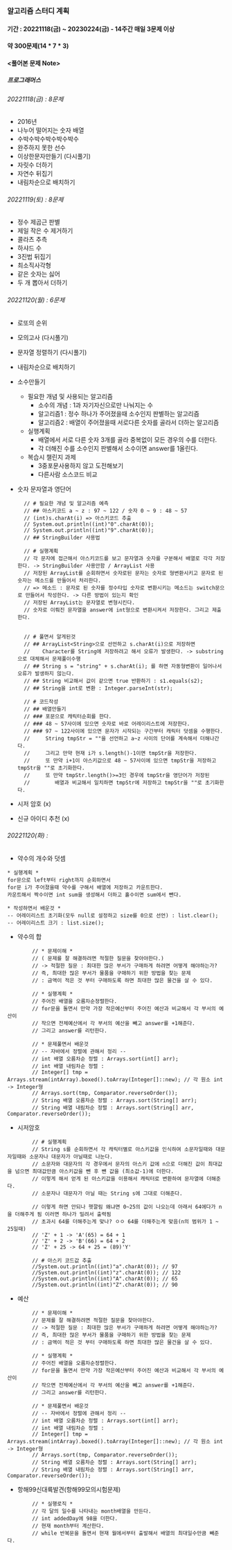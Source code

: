 ### 알고리즘 스터디 계획
#### 기간 : 20221118(금) ~ 20230224(금) - 14주간 매일 3문제 이상 
#### 약 300문제(14 * 7 * 3)
#### <풀어본 문제 Note>
##### 프로그래머스
###### 20221118(금) : 8문제
- 2016년
- 나누어 떨어지는 숫자 배열
- 수박수박수박수박수박수
- 완주하지 못한 선수
- 이상한문자만들기 (다시풀기)
- 자릿수 더하기
- 자연수 뒤집기
- 내림차순으로 배치하기
###### 20221119(토) : 8문제
- 정수 제곱근 판별
- 제일 작은 수 제거하기
- 콜라츠 추측
- 하샤드 수
- 3진법 뒤집기
- 최소직사각형
- 같은 숫자는 싫어
- 두 개 뽑아서 더하기
###### 20221120(월) : 6문제
- 로또의 순위
- 모의고사 (다시풀기)
- 문자열 정렬하기 (다시풀기)
- 내림차순으로 배치하기
- 소수만들기
    - 필요한 개념 및 사용되는 알고리즘
      - 소수의 개념 : 1과 자기자신으로만 나눠지는 수
      - 알고리즘1 : 정수 하나가 주어졌을때 소수인지 판별하는 알고리즘
      - 알고리즘2 : 배열이 주어졌을때 서로다른 숫자를 골라서 더하는 알고리즘
    - 실행계획
      - 배열에서 서로 다른 숫자 3개를 골라 중복없이 모든 경우의 수를 더한다.
      - 각 더해진 수를 소수인지 판별해서 소수이면 answer를 1올린다.
    - 복습시 챌린지 과제
      - 3중포문사용하지 않고 도전해보기
      - 다른사람 소스코드 비교
- 숫자 문자열과 영단어
      
        // # 필요한 개념 및 알고리즘 예측
        // ## 아스키코드 a ~ z : 97 ~ 122 / 숫자 0 ~ 9 : 48 ~ 57
        // (int)s.charAt(i) => 아스키코드 추출
        // System.out.println((int)"0".charAt(0));
        // System.out.println((int)"9".charAt(0));
        // ## StringBuilder 사용법

        // # 실행계획
        // 각 문자에 접근해서 아스키코드를 보고 문자열과 숫자를 구분해서 배열로 각각 저장한다. -> StringBuilder 사용안함 / ArrayList 사용
        // 저장된 ArrayList를 순회하면서 숫자로된 문자는 숫자로 형변환시키고 문자로 된 숫자는 메소드를 만들어서 처리한다.
        // => 메소드 : 문자로 된 숫자를 정수타입 숫자로 변환시키는 메소드는 switch문으로 만들어서 작성한다. -> 다른 방법이 있는지 확인
        // 저장된 ArrayList는 문자열로 변형시킨다.
        // 숫자로 이뤄진 문자열을 answer에 int형으로 변환시켜서 저장한다. 그리고 제출한다.


        // # 풀면서 알게된것
        // ## ArrayList<String>으로 선언하고 s.charAt(i)으로 저장하면
        //    Character를 String에 저장하려고 해서 오류가 발생한다. -> substring으로 대체해서 문제풀이수행
        // ## String s = "string" + s.charAt(i); 를 하면 자동형변환이 일어나서 오류가 발생하지 않는다.
        // ## String 비교해서 값이 같으면 true 반환하기 : s1.equals(s2);
        // ## String을 int로 변환 : Integer.parseInt(str);

        // # 코드작성
        // ## 배열만들기
        // ### 포문으로 캐릭터순회를 한다.
        // ### 48 ~ 57사이에 있으면 숫자로 바로 어레이리스트에 저장한다.
        // ### 97 ~ 122사이에 있으면 문자가 시작되는 구간부터 캐릭터 덧셈을 수행한다.
        //     String tmpStr = ""을 선언하고 a~z 사이의 단어를 계속해서 더해나간다.
        //     그리고 만약 현재 i가 s.length()-1이면 tmpStr을 저장한다.
        //     또 만약 i+1이 아스키값으로 48 ~ 57사이에 있으면 tmpStr을 저장하고 tmpStr을 ""로 초기화한다.
        //     또 만약 tmpStr.length()>=3인 경우에 tmpStr을 영단어가 저장된
        //        배열과 비교해서 일치하면 tmpStr에 저장하고 tmpStr을 ""로 초기화한다.
- 시저 암호 (x)
- 신규 아이디 추천 (x)

###### 20221120(화) :
- 약수의 개수와 덧셈
````
* 실행계획 *
for문으로 left부터 right까지 순회하면서
for문 i가 주어졌을때 약수를 구해서 배열에 저장하고 카운트한다. 
카운트해서 짝수이면 int sum을 생성해서 더하고 홀수이면 sum에서 뺀다.

* 작성하면서 배운것 *
-- 어레이리스트 초기화(모두 null로 설정하고 size를 0으로 선언) : list.clear();
-- 어레이리스트 크기 : list.size();
````

- 약수의 합
````
        // * 문제이해 *
        // ( 문제를 잘 해결하려면 적절한 질문을 찾아야한다.)
        // -> 적절한 질문 : 최대한 많은 부서가 구매하게 하려면 어떻게 해야하는가?
        // 즉, 최대한 많은 부서가 물품을 구매하기 위한 방법을 찾는 문제
        // : 금액이 적은 것 부터 구매하도록 하면 최대한 많은 물건을 살 수 있다.

        // * 실행계획 *
        // 주어진 배열을 오름차순정렬한다.
        // for문을 돌면서 만약 가장 작은예산부터 주어진 예산과 비교해서 각 부서의 예산이
        // 작으면 전체예산에서 각 부서의 예산을 빼고 answer를 +1해준다.
        // 그리고 answer를 리턴한다.

        // * 문제풀면서 배운것
        // -- 자바에서 정렬에 관해서 정리 --
        // int 배열 오름차순 정렬 : Arrays.sort(int[] arr);
        // int 배열 내림차순 정렬 :
        // Integer[] tmp = Arrays.stream(intArray).boxed().toArray(Integer[]::new); // 각 원소 int -> Integer형
        // Arrays.sort(tmp, Comparator.reverseOrder());
        // String 배열 오름차순 정렬 : Arrays.sort(String[] arr);
        // String 배열 내림차순 정렬 : Arrays.sort(String[] arr, Comparator.reverseOrder());
````

- 시저암호
````
        // # 실행계획
        // String s를 순회하면서 각 캐릭터별로 아스키값을 인식하여 소문자일때와 대문자일때와 소문자나 대문자가 아닐때로 나눈다.
        // 소문자와 대문자의 각 경우에서 문자의 아스키 값에 n으로 더해진 값이 최대값을 넘으면 최대값만큼 아스키값을 뺀 후 뺸 값을 (최소값-1)에 더한다.
        // 이렇게 해서 얻게 된 아스키값을 이용해서 캐릭터로 변환하여 문자열에 더해준다.
        // 소문자나 대문자가 아닐 때는 String s에 그대로 더해준다.

        // 이렇게 하면 안되나 헷깔림 왜냐면 0~25의 값이 나오는데 아래서 64에다가 n을 더해주게 됨 이러면 하나가 밀려서 출력됨
        // 초과시 64를 더해주는게 맞나? ㅇㅇ 64를 더해주는게 맞음(n의 범위가 1 ~ 25일때)
        // 'Z' + 1 -> 'A'(65) = 64 + 1
        // 'Z' + 2 -> 'B'(66) = 64 + 2
        // 'Z' + 25 -> 64 + 25 = (89)'Y'

        // # 아스키 코드값 추출
        //System.out.println((int)"a".charAt(0)); // 97
        //System.out.println((int)"z".charAt(0)); // 122
        //System.out.println((int)"A".charAt(0)); // 65
        //System.out.println((int)"Z".charAt(0)); // 90
````

- 예산
````
        // * 문제이해 *
        // 문제를 잘 해결하려면 적절한 질문을 찾아야한다.
        // -> 적절한 질문 : 최대한 많은 부서가 구매하게 하려면 어떻게 해야하는가?
        // 즉, 최대한 많은 부서가 물품을 구매하기 위한 방법을 찾는 문제
        // : 금액이 적은 것 부터 구매하도록 하면 최대한 많은 물건을 살 수 있다.

        // * 실행계획 *
        // 주어진 배열을 오름차순정렬한다.
        // for문을 돌면서 만약 가장 작은예산부터 주어진 예산과 비교해서 각 부서의 예산이
        // 작으면 전체예산에서 각 부서의 예산을 빼고 answer를 +1해준다.
        // 그리고 answer를 리턴한다.

        // * 문제풀면서 배운것
        // -- 자바에서 정렬에 관해서 정리 --
        // int 배열 오름차순 정렬 : Arrays.sort(int[] arr);
        // int 배열 내림차순 정렬 :
        // Integer[] tmp = Arrays.stream(intArray).boxed().toArray(Integer[]::new); // 각 원소 int -> Integer형
        // Arrays.sort(tmp, Comparator.reverseOrder());
        // String 배열 오름차순 정렬 : Arrays.sort(String[] arr);
        // String 배열 내림차순 정렬 : Arrays.sort(String[] arr, Comparator.reverseOrder());
````

- 항해99신대륙발견(항해99모의시험문제)
````
        // * 실행로직 *
        // 각 달의 일수를 나타내는 month배열을 만든다.
        // int addedDay에 98을 더한다.
        // 현재 month부터 계산한다.
        // while 반복문을 돌면서 현재 월에서부터 출발해서 배열의 최대일수만큼 빼준다.
````